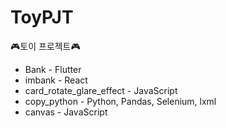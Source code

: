 # ToyPJT
🎮토이 프로젝트🎮

- Bank - Flutter
- imbank - React
- card_rotate_glare_effect - JavaScript
- copy_python - Python, Pandas, Selenium, lxml
- canvas - JavaScript
